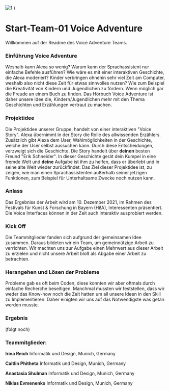 ![1](https://user-images.githubusercontent.com/93767898/150451893-8c45b355-d9ea-41f0-9551-dd072510c3ed.png)
)
# Start-Team-01 Voice Adventure  
Willkommen auf der Readme des Voice Adventure Teams.

### Einführung Voice Adventure
Weshalb kann Alexa so wenig? Warum kann der Sprachassistent nur einfache Befehle ausführen?
Wie wäre es mit einer interaktiven Geschichte, die Alexa moderiert? Kinder verbringen ohnehin sehr viel Zeit am Computer, weshalb also nicht diese Zeit für etwas sinnvolles nutzen? Wie zum Beispiel die Kreativität von Kindern und Jugendlichen zu fördern. Wenn möglich gar die Freude an einem Buch zu finden. Das Hörbuch Voice Adventure ist daher unsere Idee die, Kindern/Jugendlichen mehr mit den Thema Geschichten und Erzählungen vertraut zu machen.

### Projektidee
Die Projektidee unserer Gruppe, handelt von einer interaktiven "Voice Story". Alexa übernimmt in der Story die Rolle des allwissenden Erzählers. Zusätzlich gibt Alexa dem User, Wahlmöglichkeiten in der Geschichte, welche der User selbst aussuchen kann. Durch diese Entscheidungen, verzweigt sich die Geschichte. Die Story handelt über **deinen** besten Freund "Erik Schneider". In dieser Geschichte gerät dein Kumpel in eine fremde Welt und **deine** Aufgabe ist ihm zu helfen, dass er überlebt und in seine alte Welt wieder zurückfindet. Das Ziel dieser Projektidee ist, zu zeigen, wie man einen Sprachassistenten außerhalb seiner jetzigen Funktionen, zum Beispiel für Unterhaltsame Zwecke noch nutzen kann.

### Anlass
Das Ergebniss der Arbeit wird am 10. Dezember 2021, im Rahmen des Festivals für Kunst & Forschung in Bayern (Hi!A), Interessenten präsentiert. Die Voice Interfaces können in der Zeit auch interaktiv ausprobiert werden.

### Kick Off
Die Teammitglieder fanden sich aufgrund der gemeinsamen Idee zusammen. Daraus bildeten wir ein Team, um gemeinnützige Arbeit zu verrichten. Wir machten uns zur Aufgabe einen Mehrwert aus dieser Arbeit zu erzielen und nicht unsere Arbeit bloß als Abgabe einer Arbeit zu betrachten.

### Herangehen und Lösen der Probleme
Probleme gab es oft beim Coden, diese konnten wir aber oftmals durch einfache Recherche beseitigen. Manchmal mussten wir feststellen, dass wir weder das Know-how noch die Zeit hatten um all unsere Ideen in den Skill zu Implementieren. Daher einigten wir uns auf das Notwendigste was getan werden musste.

### Ergebnis
(folgt noch)

### **Teammitglieder:**

 **Irina Reich**
Informatik und Design, Munich, Germany

 **Caitlin Phitheta**
Informatik und Design, Munich, Germany

 **Anastasia Shulman**
Informatik und Design, Munich, Germany

 **Niklas Evmenenko**
Informatik und Design, Munich, Germany

